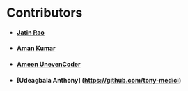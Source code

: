 # Contributors

- #### [Jatin Rao](https://github.com/jatin2003)
- #### [Aman Kumar](https://github.com/amankr1619)
- #### [Ameen UnevenCoder](https://github.com/UnevenCoder)
- #### [Udeagbala Anthony] (https://github.com/tony-medici)
